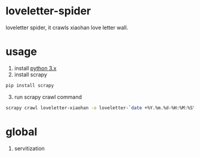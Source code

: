 # loveletter-spider
loveletter spider, it crawls xiaohan love letter wall.

# usage
1. install [python 3.x](https://www.python.org)
2. install scrapy
```bash
pip install scrapy
```
3. run scrapy crawl command
```bash
scrapy crawl loveletter-xiaohan -o loveletter-`date +%Y.%m.%d-%H:%M:%S\`.json --logfile=loveletter-\`date +%Y.%m.%d-%H:%M:%S\`.log
```
# global
1. servitization